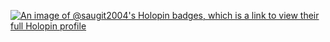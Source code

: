 
[![An image of @saugit2004's Holopin badges, which is a link to view their full Holopin profile](https://holopin.me/saugit2004)](https://holopin.io/@saugit2004)
